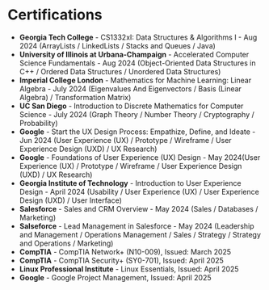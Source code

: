 # Certifications

<ul>
  <li><b>Georgia Tech College</b> - CS1332xI: Data Structures & Algorithms I - Aug 2024 (ArrayLists / LinkedLists / Stacks and Queues / Java)</li>
  <li><b>University of Illinois at Urbana-Champaign</b> - Accelerated Computer Science Fundamentals - Aug 2024 (Object-Oriented Data Structures in C++ / Ordered Data Structures / Unordered Data Structures)</li>
  <li><b>Imperial College London</b> - Mathematics for Machine Learning: Linear Algebra - July 2024 (Eigenvalues And Eigenvectors / Basis (Linear Algebra) / Transformation Matrix)</li>
  <li><b>UC San Diego</b> - Introduction to Discrete Mathematics for Computer Science - July 2024 (Graph Theory / Number Theory / Cryptography / Probability)</li>
  <li><b>Google</b> - Start the UX Design Process: Empathize, Define, and Ideate - Jun 2024 (User Experience (UX) / Prototype / Wireframe / User Experience Design (UXD) / UX Research)</li>
  <li><b>Google</b> - Foundations of User Experience (UX) Design - May 2024(User Experience (UX) / Prototype / Wireframe / User Experience Design (UXD) / UX Research)</li>
  <li><b>Georgia Institute of Technology</b> - Introduction to User Experience Design - April 2024 (Usability / User Experience (UX) / User Experience Design (UXD) / User Interface)</li>
  <li><b>Salesforce</b> - Sales and CRM Overview - May 2024 (Sales / Databases / Marketing)</li>
  <li><b>Salseforce</b> - Lead Management in Salesforce - May 2024 (Leadership and Management / Operations Management / Sales / Strategy / Strategy and Operations / Marketing)</li>
  <li><b>CompTIA</b> - CompTIA Network+ (N10-009), Issued: March 2025</li>
  <li><b>CompTIA</b> - CompTIA Security+ (SY0-701), Issued: April 2025</li>
  <li><b>Linux Professional Institute</b> - Linux Essentials, Issued: April 2025</li>
  <li><b>Google</b> - Google Project Management, Issued: April 2025</li>
</ul>

